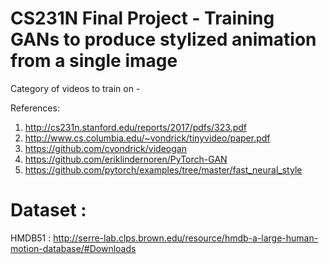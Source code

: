# CS231N Final Project - Training GANs to produce stylized animation from a single image
Category of videos to train on -

References:
1. http://cs231n.stanford.edu/reports/2017/pdfs/323.pdf
2. http://www.cs.columbia.edu/~vondrick/tinyvideo/paper.pdf
3. https://github.com/cvondrick/videogan
4. https://github.com/eriklindernoren/PyTorch-GAN
5. https://github.com/pytorch/examples/tree/master/fast_neural_style

# Dataset :
HMDB51 : http://serre-lab.clps.brown.edu/resource/hmdb-a-large-human-motion-database/#Downloads
